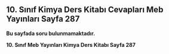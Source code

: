 ## 10. Sınıf Kimya Ders Kitabı Cevapları Meb Yayınları Sayfa 287

**Bu sayfada soru bulunmamaktadır.**

**10. Sınıf Meb Yayınları Kimya Ders Kitabı Sayfa 287**
